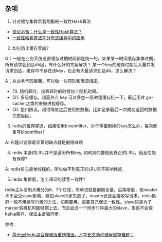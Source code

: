 ## 杂项

1. 针对缓存集群负载均衡的一致性Hash算法

- [面试必备：什么是一致性Hash算法？](https://zhuanlan.zhihu.com/p/34985026)
- [一致性哈希算法在分布式缓存中的应用](https://www.jianshu.com/p/793c76ee84fc)

2. 如何防止缓存雪崩?

Q：一般在业务系统设置缓存过期时间都是统一的，如果某一时间缓存集体过期，所有请求会到达db层，有什么好的方案解决？
某一个key的缓存过期后大量并发请求到达，缓存中不存在该key，也会有大量请求到达db，怎么解决？

A：从业务代码层面，可以做一些预防和限流措施。

- (1). 随机超时。设置超时的时候加上随机时间。
- (2). 多级缓存。超高热点 key 可以多加一层进程缓存抗一下，最近用过 go-cache 之类的来做进程缓存。
- (3). 接口限流。超过阈值之后使用桩数据，比如记录最后一次成功返回的数据兜底返回。

3. redis的缓存穿透，如果使用bloomfilter，对于需要删掉的key怎么办，每次都重写bloomfilter?

A: 布隆过滤器最显著的缺点就是删除麻烦

4. redis 本身的LRU并不是遍历所有key, 如何真的要做到真正的LRU，而且性能有保障?

A: redis核心是单线程的，所以做不到真正的LRU且不影响性能.

5. redis 集群版，怎么保证的读写一致性?

redis主从复制大概分为6、7个过程，简单说就是前期全量，后期增量，但master不不会受slave影响，哪怕slave同步失败了，master还是会接收写请求。redis集群一般不用读写分离的方法，如果要用，需要自己保证一致性。slave只是为了master宕机机时能够顶上去，而且会选一个同步时钟最大的slave，但是不会像kafka那样，保证主备强同步.


参考: 

- [腾讯云Redis混合存储版重磅推出，万字长文助你破解缓存难题！](https://mp.weixin.qq.com/s?__biz=Mzg4NjA4NTAzNQ==&mid=2247486896&idx=1&sn=f3e6f09fa19945fd8543597d40b4ba65&chksm=cf9e4974f8e9c0620574da8fa230385344a2528c3c36a413b8fd1e337a41cf890d07724a082e&scene=126&sessionid=1592466314&key=efbee84428230769d8cecb11c9fc54fff7a3911eb708c16a42a104c8092db08509f7870f582e2f0e9a0128474eee98f6a7ca9352e725b42c4ece8dc349c56a2404dfd7965e8807543cfe35bb6370e5e0&ascene=1&uin=ODExMzQwNTI0&devicetype=Windows+10+x64&version=62090070&lang=zh_CN&exportkey=Aw2QBSZIeRbs6GINYR6Cc64%3D&pass_ticket=%2FoM8ExRraLloscV60etT%2BF%2F5e3YYadA8oLR%2BycQ0gDXqHxXk%2BtsT4%2FRv19suExR5)
